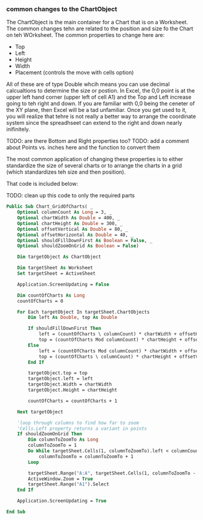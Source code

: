### common changes to the ChartObject

The ChartObject is the main container for a Chart that is on a Worksheet.  The common changes tehn are related to the position and size fo the Chart on teh WOrksheet.  The common properties to change here are:

* Top
* Left
* Height
* Width
* Placement (controls the move with cells option)

All of these are of type Double whcih means you can use decimal calcualtions to determine the size or postion.  In Excel, the 0,0 point is at the upper left hand corner (upper left of cell A1) and the Top and Left increase going to teh right and down.  If you are familiar with 0,0 being the ceneter of the XY plane, then Excel will be a tad unfamiliar. Once you get used to it, you will realize that tehre is not really a better way to arrange the coordinate system since the spreadhseet can extend to the right and down nearly inifinitely.

TODO: are there Bottom and Right properties too?
TODO: add a comment about Points vs. inches here and the function to convert them

The most common application of changing these properties is to either standardize the size of several charts or to arrange the charts in a grid (which standardizes teh size and then position).

That code is included below:

TODO: clean up this code to only the required parts

```vb
Public Sub Chart_GridOfCharts( _
    Optional columnCount As Long = 3, _
    Optional chartWidth As Double = 400, _
    Optional chartHeight As Double = 300, _
    Optional offsetVertical As Double = 80, _
    Optional offsetHorizontal As Double = 40, _
    Optional shouldFillDownFirst As Boolean = False, _
    Optional shouldZoomOnGrid As Boolean = False)

    Dim targetObject As ChartObject

    Dim targetSheet As Worksheet
    Set targetSheet = ActiveSheet

    Application.ScreenUpdating = False

    Dim countOfCharts As Long
    countOfCharts = 0

    For Each targetObject In targetSheet.ChartObjects
        Dim left As Double, top As Double

        If shouldFillDownFirst Then
            left = (countOfCharts \ columnCount) * chartWidth + offsetHorizontal
            top = (countOfCharts Mod columnCount) * chartHeight + offsetVertical
        Else
            left = (countOfCharts Mod columnCount) * chartWidth + offsetHorizontal
            top = (countOfCharts \ columnCount) * chartHeight + offsetVertical
        End If

        targetObject.top = top
        targetObject.left = left
        targetObject.Width = chartWidth
        targetObject.Height = chartHeight

        countOfCharts = countOfCharts + 1

    Next targetObject

    'loop through columns to find how far to zoom
    'Cells.Left property returns a variant in points
    If shouldZoomOnGrid Then
        Dim columnToZoomTo As Long
        columnToZoomTo = 1
        Do While targetSheet.Cells(1, columnToZoomTo).left < columnCount * chartWidth
            columnToZoomTo = columnToZoomTo + 1
        Loop

        targetSheet.Range("A:A", targetSheet.Cells(1, columnToZoomTo - 1).EntireColumn).Select
        ActiveWindow.Zoom = True
        targetSheet.Range("A1").Select
    End If

    Application.ScreenUpdating = True

End Sub
```
